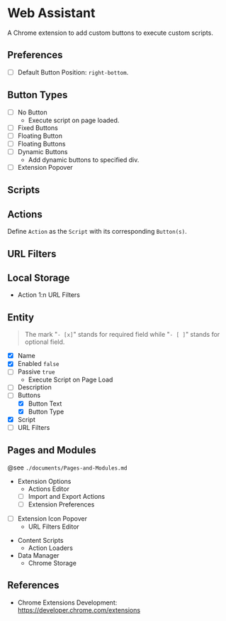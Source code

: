 # Web Assistant

<!--
```yaml
date: 2018-10-25T01:07:51+0800
titles:
    - Web Assistant
    - Page Assistant
```
-->

A Chrome extension to add custom buttons to execute custom scripts.

## Preferences

- [ ] Default Button Position: `right-bottom`.

## Button Types

- [ ] No Button
	- Execute script on page loaded.
- [ ] Fixed Buttons
- [ ] Floating Button
- [ ] Floating Buttons
- [ ] Dynamic Buttons
	- Add dynamic buttons to specified div.
- [ ] Extension Popover

## Scripts

## Actions

Define `Action` as the `Script` with its corresponding `Button(s)`.

## URL Filters

## Local Storage

- Action 1:n URL Filters

## Entity

> The mark "`- [x]`" stands for required field while "`- [ ]`" stands for optional field.

- [x] Name
- [x] Enabled `false`
- [ ] Passive `true`
	- Execute Script on Page Load
- [ ] Description
- [ ] Buttons
	- [x] Button Text
	- [x] Button Type
- [x] Script
- [ ] URL Filters

## Pages and Modules

@see `./documents/Pages-and-Modules.md`

- Extension Options
	- Actions Editor
	- [ ] Import and Export Actions
	- [ ] Extension Preferences
- [ ] Extension Icon Popover
	- URL Filters Editor
- Content Scripts
	- Action Loaders
- Data Manager
	- Chrome Storage

## References

- Chrome Extensions Development: https://developer.chrome.com/extensions
